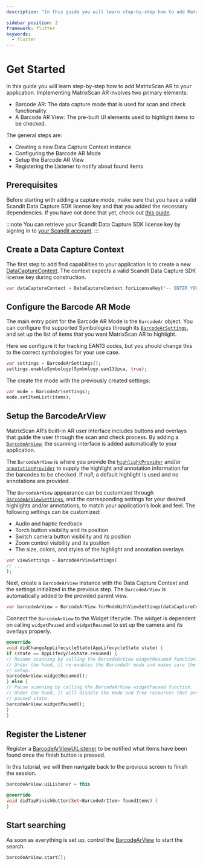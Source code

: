 ```yaml
---
description: "In this guide you will learn step-by-step how to add MatrixScan AR to your application. Implementing MatrixScan AR involves two primary elements:                                                                              "

sidebar_position: 2
framework: flutter
keywords:
  - flutter
---
```


# Get Started

In this guide you will learn step-by-step how to add MatrixScan AR to your application. Implementing MatrixScan AR involves two primary elements:

- Barcode AR: The data capture mode that is used for scan and check functionality.
- A Barcode AR View: The pre-built UI elements used to highlight items to be checked.

The general steps are:

- Creating a new Data Capture Context instance
- Configuring the Barcode AR Mode
- Setup the Barcode AR View
- Registering the Listener to notify about found items

## Prerequisites

Before starting with adding a capture mode, make sure that you have a valid Scandit Data Capture SDK license key and that you added the necessary dependencies. If you have not done that yet, check out [this guide](../add-sdk.md).

:::note
You can retrieve your Scandit Data Capture SDK license key by signing in to [your Scandit account](https://ssl.scandit.com/dashboard/sign-in).
:::

## Create a Data Capture Context

The first step to add find capabilities to your application is to create a new [DataCaptureContext](https://docs.scandit.com/data-capture-sdk/flutter/core/api/data-capture-context.html#class-scandit.datacapture.core.DataCaptureContext). The context expects a valid Scandit Data Capture SDK license key during construction.

```dart
var dataCaptureContext = DataCaptureContext.forLicenseKey("-- ENTER YOUR SCANDIT LICENSE KEY HERE --");
```

## Configure the Barcode AR Mode

The main entry point for the Barcode AR Mode is the `BarcodeAr` object. You can configure the supported Symbologies through its [`BarcodeArSettings`](https://docs.scandit.com/data-capture-sdk/flutter/barcode-capture/api/barcode-ar-settings.html), and set up the list of items that you want MatrixScan AR to highlight.

Here we configure it for tracking EAN13 codes, but you should change this to the correct symbologies for your use case.

```dart
var settings = BarcodeArSettings();
settings.enableSymbology(Symbology.ean13Upca, true);
```

The create the mode with the previously created settings:

```dart
var mode = BarcodeAr(settings);
mode.setItemList(items);
```

## Setup the BarcodeArView

MatrixScan AR’s built-in AR user interface includes buttons and overlays that guide the user through the scan and check process. By adding a [`BarcodeArView`](https://docs.scandit.com/data-capture-sdk/flutter/barcode-capture/api/ui/barcode-ar-view.html#class-scandit.datacapture.barcode.check.ui.BarcodeArView), the scanning interface is added automatically to your application.

The `BarcodeArView` is where you provide the [`highlightProvider`](https://docs.scandit.com/data-capture-sdk/flutter/barcode-capture/api/ui/barcode-ar-view.html#property-scandit.datacapture.barcode.check.ui.BarcodeArView.HighlightProvider) and/or [`annotationProvider`](https://docs.scandit.com/data-capture-sdk/flutter/barcode-capture/api/ui/barcode-ar-view.html#property-scandit.datacapture.barcode.check.ui.BarcodeArView.AnnotationProvider) to supply the highlight and annotation information for the barcodes to be checked. If *null*, a default highlight is used and no annotations are provided.

The `BarcodeArView` appearance can be customized through [`BarcodeArViewSettings`](https://docs.scandit.com/data-capture-sdk/flutter/barcode-capture/api/ui/barcode-ar-view-settings.html#class-scandit.datacapture.barcode.check.ui.BarcodeArViewSettings), and the corresponding settings for your desired highlights and/or annotations, to match your application’s look and feel. The following settings can be customized:

* Audio and haptic feedback
* Torch button visibility and its position
* Switch camera button visibility and its position
* Zoom control visibility and its position
* The size, colors, and styles of the highlight and annotation overlays

```dart
var viewSettings = BarcodeArViewSettings(
// ...
);
```

Next, create a `BarcodeArView` instance with the Data Capture Context and the settings initialized in the previous step. The `BarcodeArView` is automatically added to the provided parent view.

```dart
var barcodeArView = BarcodeArView.forModeWithViewSettings(dataCaptureContext, barcodeAr, viewSettings);
```

Connect the `BarcodeArView` to the Widget lifecycle. The widget is dependent on calling `widgetPaused` and `widgetResumed` to set up the camera and its overlays properly.

```dart
@override
void didChangeAppLifecycleState(AppLifecycleState state) {
if (state == AppLifecycleState.resumed) {
// Resume scanning by calling the BarcodeArView widgetResumed function.
// Under the hood, it re-enables the BarcodeAr mode and makes sure the view is properly
// setup.
barcodeArView.widgetResumed();
} else {
// Pause scanning by calling the BarcodeArView widgetPaused function.
// Under the hood, it will disable the mode and free resources that are not needed in a
// paused state.
barcodeArView.widgetPaused();
}
}
```

## Register the Listener

Register a [BarcodeArViewUiListener](https://docs.scandit.com/data-capture-sdk/flutter/barcode-capture/api/ui/barcode-ar-view.html#interface-scandit.datacapture.barcode.check.ui.IBarcodeArViewUiListener) to be notified what items have been found once the finish button is pressed.

In this tutorial, we will then navigate back to the previous screen to finish the session.

```dart
barcodeArView.uiListener = this

@override
void didTapFinishButton(Set<BarcodeArItem> foundItems) {
}
```

## Start searching

As soon as everything is set up, control the [BarcodeArView](https://docs.scandit.com/data-capture-sdk/flutter/barcode-capture/api/ui/barcode-ar-view.html#class-scandit.datacapture.barcode.check.ui.BarcodeArView) to start the search.

```dart
barcodeArView.start();
```
